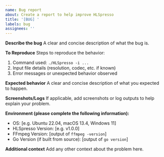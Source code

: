 ```yaml
---
name: Bug report
about: Create a report to help improve HLSpresso
title: '[BUG] '
labels: bug
assignees: ''
---
```


**Describe the bug**
A clear and concise description of what the bug is.

**To Reproduce**
Steps to reproduce the behavior:
1. Command used: `./HLSpresso -i ...`
2. Input file details (resolution, codec, etc. if known)
3. Error messages or unexpected behavior observed

**Expected behavior**
A clear and concise description of what you expected to happen.

**Screenshots/Logs**
If applicable, add screenshots or log outputs to help explain your problem.

**Environment (please complete the following information):**
 - OS: [e.g. Ubuntu 22.04, macOS 13.4, Windows 11]
 - HLSpresso Version: [e.g. v1.0.0]
 - FFmpeg Version: [output of `ffmpeg -version`]
 - Go Version (if built from source): [output of `go version`]

**Additional context**
Add any other context about the problem here. 